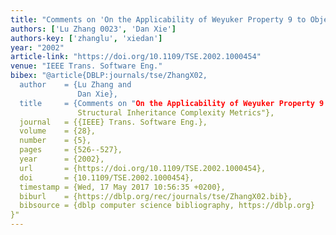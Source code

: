 ```yaml
---
title: "Comments on 'On the Applicability of Weyuker Property 9 to Object-Oriented Structural Inheritance Complexity Metrics'"
authors: ['Lu Zhang 0023', 'Dan Xie']
authors-key: ['zhanglu', 'xiedan']
year: "2002"
article-link: "https://doi.org/10.1109/TSE.2002.1000454"
venue: "IEEE Trans. Software Eng."
bibex: "@article{DBLP:journals/tse/ZhangX02,
  author    = {Lu Zhang and
               Dan Xie},
  title     = {Comments on "On the Applicability of Weyuker Property 9 to Object-Oriented
               Structural Inheritance Complexity Metrics"},
  journal   = {{IEEE} Trans. Software Eng.},
  volume    = {28},
  number    = {5},
  pages     = {526--527},
  year      = {2002},
  url       = {https://doi.org/10.1109/TSE.2002.1000454},
  doi       = {10.1109/TSE.2002.1000454},
  timestamp = {Wed, 17 May 2017 10:56:35 +0200},
  biburl    = {https://dblp.org/rec/journals/tse/ZhangX02.bib},
  bibsource = {dblp computer science bibliography, https://dblp.org}
}"
---
```

